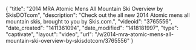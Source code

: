 {
    "title": "2014 MRA Atomic Mens All Mountain Ski Overview by SkisDOTcom",
    "description": "Check out the all new 2014 Atomic mens all mountain skis, brought to you by Skis.com.",
    "videoid": "3765556",
    "date_created": "1411361094",
    "date_modified": "1418181997",
    "type": "captivate",
    "layout": "video",
    "url": "\/v\/2014-mra-atomic-mens-all-mountain-ski-overview-by-skisdotcom\/3765556"
}